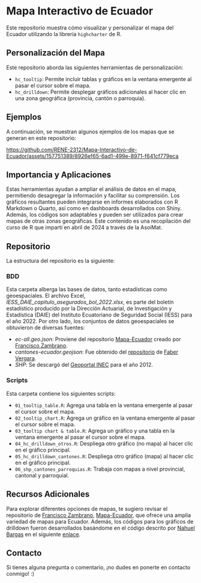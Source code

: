 # Mapa Interactivo de Ecuador

Este repositorio muestra cómo visualizar y personalizar el mapa del Ecuador utilizando la librería `highcharter` de R.

## Personalización del Mapa

Este repositorio aborda las siguientes herramientas de personalización:

- `hc_tooltip`: Permite incluir tablas y gráficos en la ventana emergente al pasar el cursor sobre el mapa.
- `hc_drilldown`: Permite desplegar gráficos adicionales al hacer clic en una zona geográfica (provincia, cantón o parroquia).
  
## Ejemplos

A continuación, se muestran algunos ejemplos de los mapas que se generan en este repositorio:

https://github.com/RENE-2312/Mapa-Interactivo-de-Ecuador/assets/157751389/8926ef65-6ad1-499e-8971-f641cf779eca

## Importancia y Aplicaciones

Estas herramientas ayudan a ampliar el análisis de datos en el mapa, permitiendo desagregar la información y facilitar su comprensión. Los gráficos resultantes pueden integrarse en informes elaborados con R Markdown o Quarto, así como en dashboards desarrollados con Shiny. Además, los códigos son adaptables y pueden ser utilizados para crear mapas de otras zonas geográficas. Este contenido es una recopilación del curso de R que impartí en abril de 2024 a través de la AsoiMat.

## Repositorio

La estructura del repositorio es la siguiente:

### BDD

Esta carpeta alberga las bases de datos, tanto estadísticas como geoespaciales. El archivo Excel, *IESS_DAIE_capitulo_asegurados_bol_2022.xlsx*, es parte del boletín estadístico producido por la Dirección Actuarial, de Investigación y Estadística (DAIE) del Instituto Ecuatoriano de Seguridad Social (IESS) para el año 2022. Por otro lado, los conjuntos de datos geoespaciales se obtuvieron de diversas fuentes:
- *ec-all.geo.json*: Proviene del repositorio [Mapa-Ecuador](https://github.com/zpio/Mapa-Ecuador) creado por [Francisco Zambrano](https://github.com/zpio).
- *cantones-ecuador.geojson*: Fue obtenido del [repositorio](https://gist.github.com/emamut/25912e117ab46fa00a63c6e890575201) de [Faber Vergara](https://gist.github.com/emamut).
- *SHP*: Se descargó del [Geoportal INEC](https://www.ecuadorencifras.gob.ec/documentos/web-inec/Geografia_Estadistica/Micrositio_geoportal/index.html#geografia_estad) para el año 2012.

### Scripts

Esta carpeta contiene los siguientes scripts:

- `01_tooltip_table.R`: Agrega una tabla en la ventana emergente al pasar el cursor sobre el mapa.
- `02_tooltip_chart.R`: Agrega un gráfico en la ventana emergente al pasar el cursor sobre el mapa.
- `03_tooltip chart & table.R`: Agrega un gráfico y una tabla en la ventana emergente al pasar el cursor sobre el mapa.
- `04_hc_drilldown_otros.R`: Despliega otro gráfico (no mapa) al hacer clic en el gráfico principal.
- `05_hc_drilldown_cantones.R`: Despliega otro gráfico (mapa) al hacer clic en el gráfico principal.
- `06_shp_cantones_parroquias.R`: Trabaja con mapas a nivel provincial, cantonal y parroquial.

## Recursos Adicionales

Para explorar diferentes opciones de mapas, te sugiero revisar el repositorio de [Francisco Zambrano](https://github.com/zpio), [Mapa-Ecuador](https://github.com/zpio/Mapa-Ecuador), que ofrece una amplia variedad de mapas para Ecuador. Además, los códigos para los gráficos de drilldown fueron desarrollados basándome en el código descrito por [Nahuel Bargas](https://github.com/NahuelBargas) en el siguiente [enlace](https://github.com/jbkunst/highcharter/issues/507).

## Contacto

Si tienes alguna pregunta o comentario, ¡no dudes en ponerte en contacto conmigo! :)
